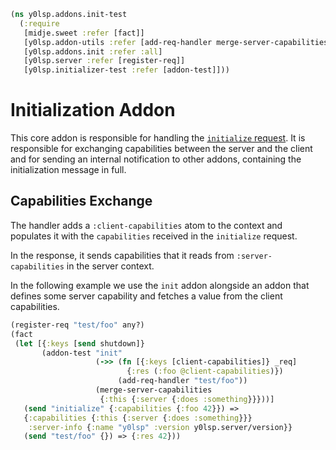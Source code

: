 ```clojure
(ns y0lsp.addons.init-test
  (:require
   [midje.sweet :refer [fact]]
   [y0lsp.addon-utils :refer [add-req-handler merge-server-capabilities]]
   [y0lsp.addons.init :refer :all]
   [y0lsp.server :refer [register-req]]
   [y0lsp.initializer-test :refer [addon-test]]))

```
# Initialization Addon

This core addon is responsible for handling the [`initialize`
request](https://microsoft.github.io/language-server-protocol/specifications/lsp/3.17/specification/#initialize).
It is responsible for exchanging capabilities between the server and the
client and for sending an internal notification to other addons, containing
the initialization message in full.

## Capabilities Exchange

The handler adds a `:client-capabilities` atom to the context and populates
it with the `capabilities` received in the `initialize` request.

In the response, it sends capabilities that it reads from
`:server-capabilities` in the server context.

In the following example we use the `init` addon alongside an addon that
defines some server capability and fetches a value from the client
capabilities.
```clojure
(register-req "test/foo" any?)
(fact
 (let [{:keys [send shutdown]}
       (addon-test "init"
                   (->> (fn [{:keys [client-capabilities]} _req]
                          {:res (:foo @client-capabilities)})
                        (add-req-handler "test/foo"))
                   (merge-server-capabilities
                    {:this {:server {:does :something}}}))]
   (send "initialize" {:capabilities {:foo 42}}) =>
   {:capabilities {:this {:server {:does :something}}}
    :server-info {:name "y0lsp" :version y0lsp.server/version}}
   (send "test/foo" {}) => {:res 42}))
```

